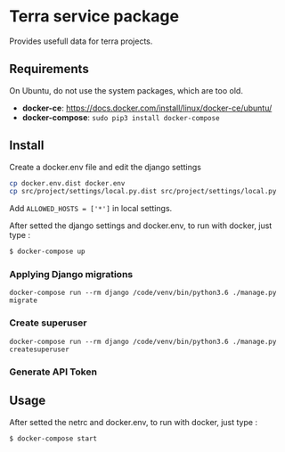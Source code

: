 # Terra service package

Provides usefull data for terra projects.

## Requirements

On Ubuntu, do not use the system packages, which are too old.
* **docker-ce**: https://docs.docker.com/install/linux/docker-ce/ubuntu/
* **docker-compose**: `sudo pip3 install docker-compose`

## Install

Create a docker.env file and edit the django settings

```bash
cp docker.env.dist docker.env
cp src/project/settings/local.py.dist src/project/settings/local.py
```

Add `ALLOWED_HOSTS = ['*']` in local settings.

After setted the django settings and docker.env, to run with docker, just type :
```bash
$ docker-compose up
```

### Applying Django migrations

```
docker-compose run --rm django /code/venv/bin/python3.6 ./manage.py migrate
```

### Create superuser

```
docker-compose run --rm django /code/venv/bin/python3.6 ./manage.py createsuperuser
```

### Generate API Token

## Usage

After setted the netrc and docker.env, to run with docker, just type :
```bash
$ docker-compose start
```

